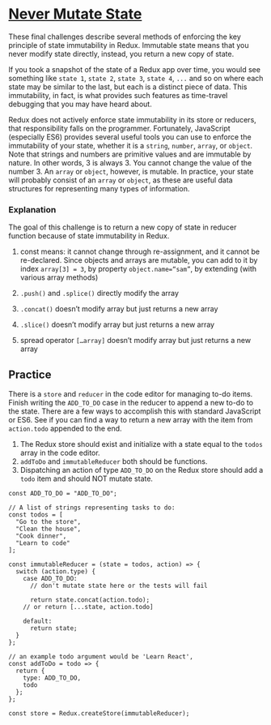 # [Never Mutate State](https://www.freecodecamp.org/learn/front-end-development-libraries/redux/never-mutate-state)

These final challenges describe several methods of enforcing the key principle of state immutability in Redux. Immutable state means that you never modify state directly, instead, you return a new copy of state.

If you took a snapshot of the state of a Redux app over time, you would see something like `state 1`, `state 2`, `state 3`, `state 4`, `...` and so on where each state may be similar to the last, but each is a distinct piece of data. This immutability, in fact, is what provides such features as time-travel debugging that you may have heard about.

Redux does not actively enforce state immutability in its store or reducers, that responsibility falls on the programmer. Fortunately, JavaScript (especially ES6) provides several useful tools you can use to enforce the immutability of your state, whether it is a `string`, `number`, `array`, or `object`. Note that strings and numbers are primitive values and are immutable by nature. In other words, 3 is always 3. You cannot change the value of the number 3. An `array` or `object`, however, is mutable. In practice, your state will probably consist of an `array` or `object`, as these are useful data structures for representing many types of information.

### Explanation
The goal of this challenge is to return a new copy of state in reducer function because of state immutability in Redux.

1. const means: it cannot change through re-assignment, and it cannot be re-declared. Since objects and arrays are mutable, you can add to it by index `array[3] = 3`, by property `object.name=“sam”`, by extending (with various array methods)

2. `.push()` and `.splice()` directly modify the array

3. `.concat()` doesn’t modify array but just returns a new array

4. `.slice()` doesn’t modify array but just returns a new array

5. spread operator `[…array]` doesn’t modify array but just returns a new array

## Practice
There is a `store` and `reducer` in the code editor for managing to-do items. Finish writing the `ADD_TO_DO` case in the reducer to append a new to-do to the state. There are a few ways to accomplish this with standard JavaScript or ES6. See if you can find a way to return a new array with the item from `action.todo` appended to the end.

1. The Redux store should exist and initialize with a state equal to the `todos` array in the code editor.
2. `addToDo` and `immutableReducer` both should be functions.
3. Dispatching an action of type `ADD_TO_DO` on the Redux store should add a `todo` item and should NOT mutate state.

```
const ADD_TO_DO = "ADD_TO_DO";

// A list of strings representing tasks to do:
const todos = [
  "Go to the store",
  "Clean the house",
  "Cook dinner",
  "Learn to code"
];

const immutableReducer = (state = todos, action) => {
  switch (action.type) {
    case ADD_TO_DO:
      // don't mutate state here or the tests will fail

      return state.concat(action.todo);
    // or return [...state, action.todo]

    default:
      return state;
  }
};

// an example todo argument would be 'Learn React',
const addToDo = todo => {
  return {
    type: ADD_TO_DO,
    todo
  };
};

const store = Redux.createStore(immutableReducer);
```